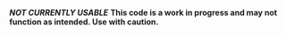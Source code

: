 ***NOT CURRENTLY USABLE***
**This code is a work in progress and may not function as intended. Use with caution.**
